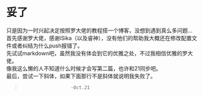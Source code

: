# 妥了
只是因为一时兴起决定按照罗大佬的教程搭一个博客，没想到遇到真么多问题…  
首先感谢罗大佬，感谢iSika（以及睿神），没有他们的帮助我大概还在修改配置文件或者纠结为什么push报错了。  
先试试markdown吧，虽然我没有体会到它的优雅之处，不过我相信优雅的罗大佬。  
像我这么懒的人不知道什么时候才会写第二篇，也许和21同步吧。  
最后，尝试一下斜体，如果下面那行不是斜体就说明我失败了。  
>                       -Oct.21
